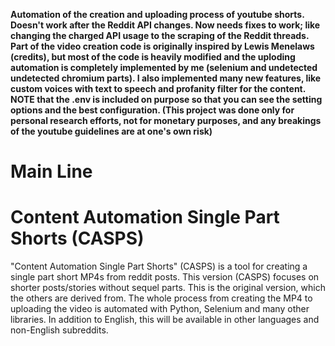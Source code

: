 **Automation of the creation and uploading process of youtube shorts. Doesn't work after the Reddit API changes. Now needs fixes to work; like changing the charged API usage to the scraping of the Reddit threads. Part of the video creation code is originally inspired by Lewis Menelaws (credits), but most of the code is heavily modified and the uploding automation is completely implemented by me (selenium and undetected undetected chromium parts). I also implemented many new features, like custom voices with text to speech and profanity filter for the content. NOTE that the .env is included on purpose so that you can see the setting options and the best configuration. (This project was done only for personal research efforts, not for monetary purposes, and any breakings of the youtube guidelines are at one's own risk)**


# Main Line

# Content Automation Single Part Shorts (CASPS)

"Content Automation Single Part Shorts" (CASPS) is a tool for creating a single part short MP4s from reddit posts. This version (CASPS) focuses on shorter posts/stories without sequel parts. This is the original version, which the others are derived from. The whole process from creating the MP4 to uploading the video is automated with Python, Selenium and many other libraries. In addition to English, this will be available in other languages and non-English subreddits.

